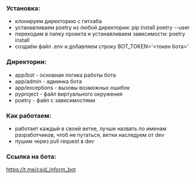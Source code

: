 ### Установка:
- клонируем директорию с гитхаба
- устанавливаем poetry из любой директории: pip install poetry --user
- переходим в папку проекта и устанавливаем зависимости: poetry install
- создаём файл .env и добавляем строку  BOT_TOKEN='<токен бота>'


### Директории:
- app/bot - основная логика работы бота
- app/admin - админка бота
- app/exceptions - вызовы возможных ошибок
- pyproject - файл виртуального окружения
- poetry - файл с зависимостями


### Как работаем:
- работает каждый в своей ветке, лучше назвать по именам разработчиков, чтоб не путаться, ветки наследуем от dev
- пушим через pull request в dev


### Ссылка на бота:
https://t.me/csid_inform_bot
